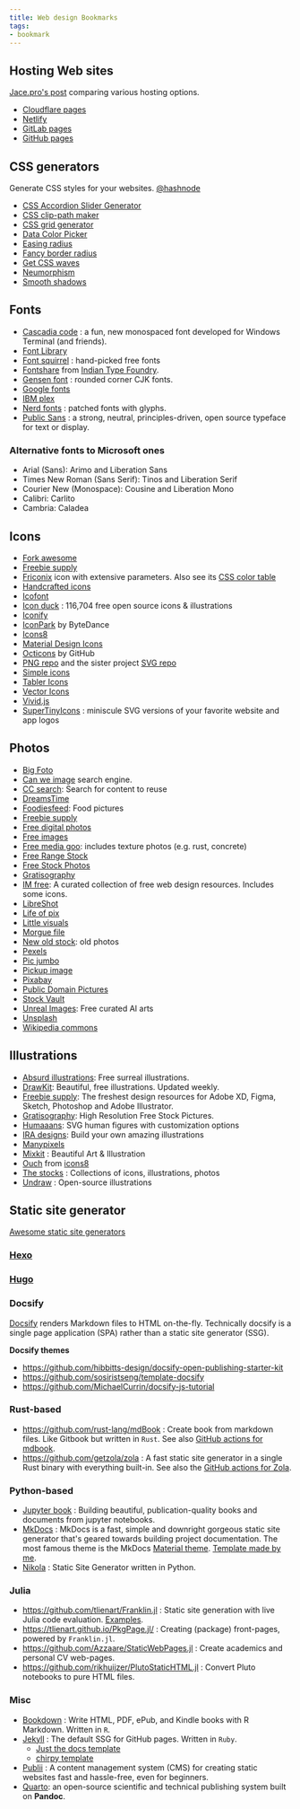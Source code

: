 ```yaml
---
title: Web design Bookmarks
tags:
- bookmark
---
```


## Hosting Web sites

[Jace.pro's post](https://jace.pro/post/2020-12-17-cloudflare-pages-netlify-zeit-github-pages-and-gitlab-pages-where-to-host/) comparing various hosting options.

- [Cloudflare pages](https://pages.cloudflare.com)
- [Netlify](https://www.netlify.com/)
- [GitLab pages](https://docs.gitlab.com/ee/user/project/pages/)
- [GitHub pages](https://docs.github.com/en/pages)

## CSS generators

Generate CSS styles for your websites. [@hashnode](https://denic.hashnode.dev/css-generators)

- [CSS Accordion Slider Generator](https://accordionslider.com/)
- [CSS clip-path maker](https://bennettfeely.com/clippy/)
- [CSS grid generator](https://cssgrid-generator.netlify.app/)
- [Data Color Picker](https://learnui.design/tools/data-color-picker.html)
- [Easing radius](https://larsenwork.com/easing-gradients)
- [Fancy border radius](https://9elements.github.io/fancy-border-radius/)
- [Get CSS waves](https://getwaves.io/)
- [Neumorphism](https://neumorphism.io/)
- [Smooth shadows](https://shadows.brumm.af/)

## Fonts

- [Cascadia code](https://github.com/microsoft/cascadia-code) : a fun, new monospaced font developed for Windows Terminal (and friends).
- [Font Library](https://fontlibrary.dev/)
- [Font squirrel](https://www.fontsquirrel.com/) : hand-picked free fonts
- [Fontshare](https://www.fontshare.com/) from [Indian Type Foundry](https://www.indiantypefoundry.com/).
- [Gensen font](https://github.com/ButTaiwan/gensen-font) : rounded corner CJK fonts.
- [Google fonts](https://fonts.google.com/)
- [IBM plex](https://github.com/IBM/plex)
- [Nerd fonts](https://www.nerdfonts.com/) : patched fonts with glyphs.
- [Public Sans](https://github.com/uswds/public-sans) : a strong, neutral, principles-driven, open source typeface for text or display.

### Alternative fonts to Microsoft ones

- Arial (Sans): Arimo and Liberation Sans
- Times New Roman (Sans Serif): Tinos and Liberation Serif
- Courier New (Monospace): Cousine and Liberation Mono
- Calibri: Carlito
- Cambria: Caladea

## Icons

- [Fork awesome](https://forkaweso.me/Fork-Awesome/)
- [Freebie supply](https://freebiesupply.com/)
- [Friconix](https://friconix.com/) icon with extensive parameters. Also see its [CSS color table](https://lucidar.me/en/web-dev/css-color-list/)
- [Handcrafted icons](https://www.zwicon.com/)
- [Icofont](https://icofont.com/)
- [Icon duck](https://iconduck.com) : 116,704 free open source icons & illustrations
- [Iconify](https://iconify.design/)
- [IconPark](https://iconpark.bytedance.com/official) by ByteDance
- [Icons8](https://icons8.com/)
- [Material Design Icons](https://materialdesignicons.com/)
- [Octicons](https://primer.style/octicons/) by GitHub
- [PNG repo](https://www.pngrepo.com/) and the sister project [SVG repo](https://www.svgrepo.com/)
- [Simple icons](https://simpleicons.org/)
- [Tabler Icons](https://github.com/tabler/tabler-icons)
- [Vector Icons](https://iconscout.com/unicons)
- [Vivid.js](https://webkul.github.io/vivid/)
- [SuperTinyIcons](https://github.com/edent/SuperTinyIcons) : miniscule SVG versions of your favorite website and app logos

## Photos

- [Big Foto](https://bigfoto.com/)
- [Can we image](https://canweimage.com/) search engine.
- [CC search](https://search.creativecommons.org/): Search for content to reuse
- [DreamsTime](https://www.dreamstime.com/)
- [Foodiesfeed](http://foodiesfeed.com/): Food pictures
- [Freebie supply](https://freebiesupply.com/)
- [Free digital photos](http://www.freedigitalphotos.net/)
- [Free images](https://www.freeimages.com/)
- [Free media goo](https://www.freemediagoo.com/): includes texture photos (e.g. rust, concrete)
- [Free Range Stock](https://freerangestock.com/)
- [Free Stock Photos](https://picjumbo.com/)
- [Gratisography](https://gratisography.com/)
- [IM free](https://imcreator.com/free): A curated collection of free web design resources. Includes some icons.
- [LibreShot](https://libreshot.com/)
- [Life of pix](https://www.lifeofpix.com/)
- [Little visuals](https://littlevisuals.co/)
- [Morgue file](https://morguefile.com/)
- [New old stock](https://nos.twnsnd.co/): old photos
- [Pexels](https://www.pexels.com/)
- [Pic jumbo](https://picjumbo.com/)
- [Pickup image](https://pickupimage.com/)
- [Pixabay](https://pixabay.com/)
- [Public Domain Pictures](https://www.publicdomainpictures.net/en/)
- [Stock Vault](https://www.stockvault.net/)
- [Unreal Images](https://unrealimages.com/): Free curated AI arts
- [Unsplash](https://unsplash.com/)
- [Wikipedia commons](https://commons.wikimedia.org/wiki/Main_Page)

## Illustrations

- [Absurd illustrations](https://absurd.design/): Free surreal illustrations.
- [DrawKit](https://www.drawkit.io/): Beautiful, free illustrations. Updated weekly.
- [Freebie supply](https://freebiesupply.com/): The freshest design resources for Adobe XD, Figma, Sketch, Photoshop and Adobe Illustrator.
- [Gratisography](https://gratisography.com/): High Resolution Free Stock Pictures.
- [Humaaans](https://www.humaaans.com/): SVG human figures with customization options
- [IRA designs](https://iradesign.io/): Build your own amazing illustrations
- [Manypixels](https://www.manypixels.co/gallery/)
- [Mixkit](https://mixkit.co/) : Beautiful Art & Illustration
- [Ouch](https://icons8.com/illustrations) from [icons8](https://icons8.com/)
- [The stocks](http://thestocks.im) : Collections of icons, illustrations, photos
- [Undraw](https://undraw.co/) : Open-source illustrations

## Static site generator

[Awesome static site generators](https://github.com/myles/awesome-static-generators)

### [Hexo](../applications/developement/hexo.md)

### [Hugo](../applications/developement/hugo.md)

### Docsify

[Docsify](https://docsify.js.org/) renders Markdown files to HTML on-the-fly. Technically docsify is a single page application (SPA) rather than a static site generator (SSG).

**Docsify themes**

- https://github.com/hibbitts-design/docsify-open-publishing-starter-kit
- https://github.com/sosiristseng/template-docsify
- https://github.com/MichaelCurrin/docsify-js-tutorial

### Rust-based

- https://github.com/rust-lang/mdBook : Create book from markdown files. Like Gitbook but written in `Rust`. See also [GitHub actions for mdbook](https://github.com/peaceiris/actions-mdbook).
- https://github.com/getzola/zola : A fast static site generator in a single Rust binary with everything built-in. See also the [GitHub actions for Zola](https://github.com/TonySpegel/zola-build-action).

### Python-based

- [Jupyter book](https://jupyterbook.org/intro.html) : Building beautiful, publication-quality books and documents from jupyter notebooks.
- [MkDocs](https://www.mkdocs.org) : MkDocs is a fast, simple and downright gorgeous static site generator that's geared towards building project documentation. The most famous theme is the MkDocs [Material theme](https://squidfunk.github.io/mkdocs-material/). [Template made by me](https://github.com/sosiristseng/template-mkdocs-material).
- [Nikola](https://getnikola.com/) : Static Site Generator written in Python.

### Julia

- https://github.com/tlienart/Franklin.jl : Static site generation with live Julia code evaluation. [Examples](https://github.com/tlienart/Franklin.jl#docs).
- https://tlienart.github.io/PkgPage.jl/ : Creating (package) front-pages, powered by `Franklin.jl`.
- https://github.com/Azzaare/StaticWebPages.jl : Create academics and personal CV web-pages.
- https://github.com/rikhuijzer/PlutoStaticHTML.jl : Convert Pluto notebooks to pure HTML files.

### Misc

- [Bookdown](https://bookdown.org) : Write HTML, PDF, ePub, and Kindle books with R Markdown. Written in `R`.
- [Jekyll](https://jekyllrb.com) : The default SSG for GitHub pages. Written in `Ruby`.
	- [Just the docs template](https://just-the-docs.github.io/just-the-docs-template/)
	- [chirpy template](https://github.com/sosiristseng/template-jekyll-chirpy)
- [Publii](https://github.com/GetPublii/Publii) : A content management system (CMS) for creating static websites fast and hassle-free, even for beginners.
- [Quarto](https://quarto.org/): an open-source scientific and technical publishing system built on **Pandoc**.
